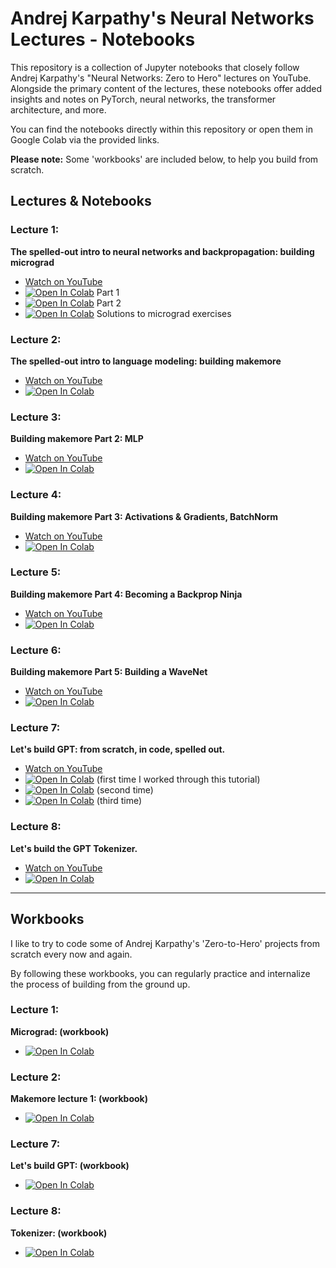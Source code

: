 # Andrej Karpathy's Neural Networks Lectures - Notebooks

This repository is a collection of Jupyter notebooks that closely follow Andrej Karpathy's "Neural Networks: Zero to Hero" lectures on YouTube. Alongside the primary content of the lectures, these notebooks offer added insights and notes on PyTorch, neural networks, the transformer architecture, and more.

You can find the notebooks directly within this repository or open them in Google Colab via the provided links.

**Please note:** Some 'workbooks' are included below, to help you build from scratch.

## Lectures & Notebooks

### Lecture 1:

**The spelled-out intro to neural networks and backpropagation: building micrograd**

- [Watch on YouTube](https://www.youtube.com/watch?v=VMj-3S1tku0)
- [![Open In Colab](https://colab.research.google.com/assets/colab-badge.svg)](https://colab.research.google.com/drive/1QNZHptdphzZ8BzlYdaRX2IylzONCo3sH?usp=sharing) Part 1
- [![Open In Colab](https://colab.research.google.com/assets/colab-badge.svg)](https://colab.research.google.com/drive/1rBHNN8qIrCGVIKMilnD-rFmKfMX_PRXa?usp=sharing) Part 2
- [![Open In Colab](https://colab.research.google.com/assets/colab-badge.svg)](https://colab.research.google.com/drive/1cLkwbDNcNGoZGDc_7Fepbt3BplCXT21w?usp=sharing) Solutions to micrograd exercises

### Lecture 2:

**The spelled-out intro to language modeling: building makemore**

- [Watch on YouTube](https://www.youtube.com/watch?v=PaCmpygFfXo)
- [![Open In Colab](https://colab.research.google.com/assets/colab-badge.svg)](https://colab.research.google.com/drive/1Lxg8oGpjyPew-XNxIrbiKV6inXViHsW3?usp=sharing)

### Lecture 3:

**Building makemore Part 2: MLP**

- [Watch on YouTube](https://www.youtube.com/watch?v=TCH_1BHY58I)
- [![Open In Colab](https://colab.research.google.com/assets/colab-badge.svg)](https://colab.research.google.com/drive/1et9dveI0yxyfjQcQIwc4ww5sTHYPQX9H?usp=sharing)

### Lecture 4:

**Building makemore Part 3: Activations & Gradients, BatchNorm**

- [Watch on YouTube](https://www.youtube.com/watch?v=P6sfmUTpUmc)
- [![Open In Colab](https://colab.research.google.com/assets/colab-badge.svg)](https://colab.research.google.com/drive/1juQy8L6gBxgHjP5nL8p4P9C0SIrOYKci?usp=sharing)

### Lecture 5:

**Building makemore Part 4: Becoming a Backprop Ninja**

- [Watch on YouTube](https://www.youtube.com/watch?v=q8SA3rM6ckI)
- [![Open In Colab](https://colab.research.google.com/assets/colab-badge.svg)](https://colab.research.google.com/drive/1pXO9YsIIAfChJZRGgMfj2L2W3y94hi1N?usp=sharing)

### Lecture 6:

**Building makemore Part 5: Building a WaveNet**

- [Watch on YouTube](https://www.youtube.com/watch?v=t3YJ5hKiMQ0)
- [![Open In Colab](https://colab.research.google.com/assets/colab-badge.svg)](https://colab.research.google.com/drive/1RDP0EzBZRGm-yT5SSYO42QagZrmNDLXJ?usp=sharing)

### Lecture 7:

**Let's build GPT: from scratch, in code, spelled out.**

- [Watch on YouTube](https://www.youtube.com/watch?v=kCc8FmEb1nY)
- [![Open In Colab](https://colab.research.google.com/assets/colab-badge.svg)](https://colab.research.google.com/drive/1C-tKfkBFae0uLwwgf6tz6YVa9QyOlQ3N?usp=sharing) (first time I worked through this tutorial)
- [![Open In Colab](https://colab.research.google.com/assets/colab-badge.svg)](https://colab.research.google.com/drive/10GUohZx-AKpMDrFOgxnGO471vCIAUKNS?usp=sharing) (second time)
- [![Open In Colab](https://colab.research.google.com/assets/colab-badge.svg)](https://colab.research.google.com/drive/1wmDk5q_OatuitE9TeEK2A1FzWPESIA2P?usp=sharing) (third time)

### Lecture 8:

**Let's build the GPT Tokenizer.**

- [Watch on YouTube](https://www.youtube.com/watch?v=zduSFxRajkE)
- [![Open In Colab](https://colab.research.google.com/assets/colab-badge.svg)](https://colab.research.google.com/drive/1zoChlBxqCoFhhzU7LgSB5B35epXbNabO?usp=sharing)

---

## Workbooks

I like to try to code some of Andrej Karpathy's 'Zero-to-Hero' projects from scratch every now and again.

By following these workbooks, you can regularly practice and internalize the process of building from the ground up.

### Lecture 1:

**Micrograd: (workbook)**

- [![Open In Colab](https://colab.research.google.com/assets/colab-badge.svg)](https://colab.research.google.com/drive/1XvWK6QqOG9io6evGNGiiFOPphJCajDZ1?usp=sharing)

### Lecture 2:

**Makemore lecture 1: (workbook)**

- [![Open In Colab](https://colab.research.google.com/assets/colab-badge.svg)](https://colab.research.google.com/drive/1NTUp_m9GgrFInrEhtgaP5z1AfLVhJPfa?usp=sharing)

### Lecture 7:

**Let's build GPT: (workbook)**

- [![Open In Colab](https://colab.research.google.com/assets/colab-badge.svg)](https://colab.research.google.com/drive/1HbL_ZG2rbbFua4nC_8hlrDbKh6UCR7Ru?usp=sharing)

### Lecture 8:

**Tokenizer: (workbook)**

- [![Open In Colab](https://colab.research.google.com/assets/colab-badge.svg)](https://colab.research.google.com/drive/1xJu6NfTkyJu3CfH6dLf8yYkO3dyieY9N?usp=sharing)
